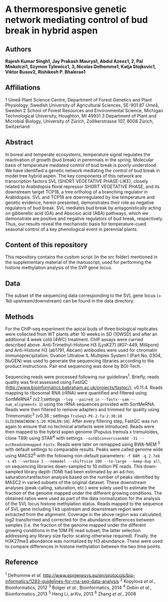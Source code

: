 # A thermoresponsive genetic network mediating control of bud break in hybrid aspen

## Authors
**Rajesh Kumar Singh1, Jay Prakash Maurya1, Abdul Azeez1, 2, Pal Miskolczi1, Szymon Tylewicz1, 3, Nicolas Delhomme1, Katja Stojkovic1, Viktor Busov2, Rishikesh P. Bhalerao1**

## Affiliations

1 Umeå Plant Science Centre, Department of Forest Genetics and Plant Physiology, Swedish University of Agricultural Sciences, SE-901 87 Umeå, Sweden
2 School of Forest Resources and Environmental Science, Michigan Technological University, Houghton, MI 49931
3 Department of Plant and Microbial Biology, University of Zürich, Zollikerstrasse 107, 8008 Zürich, Switzerland

## Abstract

In boreal and temperate ecosystems, temperature signal regulates the reactivation of growth (bud break) in perennials in the spring. Molecular basis of temperature mediated control of bud break is poorly understood. We have identified a genetic network mediating the control of bud break in model tree hybrid aspen. The key components of this network are transcription factors SVL (SHORT VEGETATIVE PHASE-LIKE), closely related to Arabidopsis floral repressor SHORT VEGETATIVE PHASE, and its downstream target TCP18, a tree ortholog of a branching regulator in Arabidopsis. SVL and TCP18 are downregulated by low temperature and genetic evidence, herein presented, demonstrates their role as negative regulators of bud break. SVL mediates bud break by antagonistically acting on gibberellic acid (GA) and Abscisic acid (ABA) pathways, which we demonstrate are positive and negative regulators of bud break, respectively. Thus, our results reveal the mechanistic basis for temperature-cued seasonal control of a key phenological event in perennial plants.

## Content of this repository

This repository contains the custom script (in the src folder) mentioned in the supplementary material of  the manuscript, used for performing the histone methylation analysis of the SVP gene locus.

## Data

The subset of the sequencing data corresponding to the SVL gene locus (+ 1kb upstream/downstream) can be found in the data directory.

## Methods

For the ChIP-seq experiment the apical buds of three biological replicates were collected from WT plants after 10 weeks in SD (10WSD) and after an additional 4 week cold (4WC) treatment. ChIP assays were carried described above. Anti-Trimethyl-Histone H3 (LysK27) (#07-449, Millipore) and Anti-Histone H3 (ab1791, Abcam) antibodies were used for chromatin immunoprecipitation. Ovation Ultralow IL Multiplex System I (Part No. 0304, NuGEN) was used to generate the sequencing libraries according to the product instructions. Pair end sequencing was done by BGI-Tech.

Sequencing reads were processed following our guidelines<sup>1</sup>. Briefly, reads quality was first assessed using FastQC (http://www.bioinformatics.babraham.ac.uk/projects/fastqc/), v0.11.4. Reads mapping to ribosomal RNA (rRNA) were quantified and filtered using SortMeRNA<sup>2</sup> (v2.1;settings `--log --paired_in --fastx--sam --num_alignments 1`) using the rRNA sequences provided with SortMeRNA. Reads were then filtered to remove adapters and trimmed for quality using Trimmomatic<sup>3</sup> (v0.36 ; settings `TruSeq3-PE-2.fa:2:30:10 SLIDINGWINDOW:5:20 MINLEN:50`). After every filtering step, FastQC was run again to ensure that no technical artefacts were introduced.  Reads were then mapped to the hybrid aspen genome (Populus tremula x tremuloides, clone T89) using STAR<sup>4</sup> with settings `--outQSconversionAdd -31 --outReadsUnmapped Fastx`. Reads were later on remapped using BWA-MEM <sup>5</sup> with default settings to comparable results. Peaks were called genome wide using MACS2<sup>6</sup> with the following non-default parameters: `-f BAM -g 2.7e8 -s 45 --verbose 3 --nomodel --shiftsize 100 --to-large --keep-dup all`, on sequencing libraries down-sampled to 10 million PE reads. This down-sampled library depth (10M) had been estimated by an ad-hoc saturation/rarefaction analysis based on the number of peaks identified by MASC2 in varied subsets of the original dataset. These downstream analyses (peak-calling, saturation, etc.) were solely used to estimate the fraction of the genome mapped under the different growing conditions. The obtained ratios were used as part of the data normalization for the analysis of the SVL locus histone methylation status.
Reads mapped to the sequence of SVL gene including 1 kb upstream and downstream region were extracted from the alignment. Coverage in the above region was calculated, log2 transformed and corrected for the abundance differences between samples (i.e. the fraction of the genome mapped under the different growing conditions in the 10M PE read subset; the latter selection addressing any library size factor scaling otherwise required). Finally, the H3K27me3 abundance was normalized by H3 abundance. These were used to compare differences in histone methylation between the two time points.

## Reference
<sup>1</sup> Delhomme _et al._ http://www.epigenesys.eu/en/protocols/bio-informatics/1283-guidelines-for-rna-seq-data-analysis
<sup>2</sup> Kopylova _et al._, Bioinformatics, 2012
<sup>3</sup> Bolger _et al._, Bioinformatics, 2014
<sup>4</sup> Dobin _et al._, Bioinformatics ,2013
<sup>5</sup> Heng Li, arXiv, 2013
<sup>6</sup> Zhang _et al._, 2008
